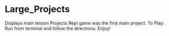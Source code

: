 # Large_Projects
Displays main lesson Projects
Repl game was the first main project.
To Play:  Run from terminal and follow the directions.
Enjoy!
